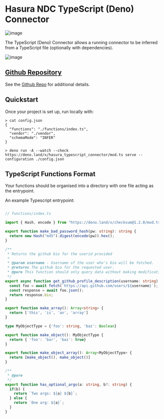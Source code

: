 # Hasura NDC TypeScript (Deno) Connector

![image](https://github.com/hasura/ndc-typescript-deno/assets/92299/9f139964-d0ed-4c92-b01f-9fda255717d4)

The TypeScript (Deno) Connector allows a running connector to be inferred from a TypeScript file (optionally with dependencies).

![image](https://github.com/hasura/ndc-typescript-deno/assets/92299/fb7f4afd-0302-432b-b7ce-3cc7d1f3546b)

## [Github Repository](https://github.com/hasura/ndc-typescript-deno)

See the [Github Repo](https://github.com/hasura/ndc-typescript-deno) for additional details.

## Quickstart

Once your project is set up, run locally with:

```
> cat config.json
{
  "functions": "./functions/index.ts",
  "vendor": "./vendor",
  "schemaMode": "INFER"
}

> deno run -A --watch --check https://deno.land/x/hasura_typescript_connector/mod.ts serve --configuration ./config.json
```

## TypeScript Functions Format

Your functions should be organised into a directory with one file acting as the entrypoint.

An example Typescript entrypoint:

```typescript

// functions/index.ts

import { Hash, encode } from "https://deno.land/x/checksum@1.2.0/mod.ts";

export function make_bad_password_hash(pw: string): string {
  return new Hash("md5").digest(encode(pw)).hex();
}

/**
 * Returns the github bio for the userid provided
 *
 * @param username - Username of the user who's bio will be fetched.
 * @returns The github bio for the requested user.
 * @pure This function should only query data without making modifications
 */
export async function get_github_profile_description(username: string): Promise<string> {
  const foo = await fetch(`https://api.github.com/users/${username}`);
  const response = await foo.json();
  return response.bio;
}

export function make_array(): Array<string> {
  return ['this', 'is', 'an', 'array']
}

type MyObjectType = {'foo': string, 'baz': Boolean}

export function make_object(): MyObjectType {
  return { 'foo': 'bar', 'baz': true}
}

export function make_object_array(): Array<MyObjectType> {
  return [make_object(), make_object()]
}

/**
 * @pure
 */
export function has_optional_args(a: string, b?: string) {
  if(b) {
    return `Two args: ${a} ${b}`;
  } else {
    return `One arg: ${a}`;
  }
}
```
